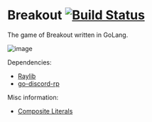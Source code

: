 # Breakout [![Build Status](https://travis-ci.com/StevenSeiden/breakout.svg?token=vYeTv5uYroLxQm6bWe5a&branch=master)](https://travis-ci.com/StevenSeiden/breakout)
The game of Breakout written in GoLang.

![image](https://www.sseiden.com/images/projects/breakout.gif)

Dependencies:

- [Raylib](https://github.com/gen2brain/raylib-go)
- [go-discord-rp](https://github.com/dogboy21/go-discord-rp/connection)



Misc information:

- [Composite Literals](https://golang.org/ref/spec#Composite_literals)

